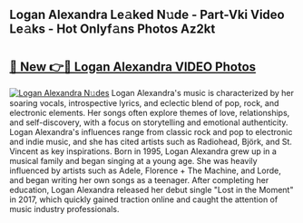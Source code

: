 ## Logan Alexandra Le𝚊ked N𝚞de - Part-Vki Video Le𝚊ks - Hot Onlyf𝚊ns Photos Az2kt

# <h2><a href="http://ab64549.deff.icu/?id=Logan+Alexandra">🔗 New 👉🔴 Logan Alexandra VIDEO Photos</a></h2>

[![Logan Alexandra N𝚞des](https://i.imgur.com/rIISA9y.gif)](http://ab64549.deff.icu/?id=Logan+Alexandra)
Logan Alexandra's music is characterized by her soaring vocals, introspective lyrics, and eclectic blend of pop, rock, and electronic elements. Her songs often explore themes of love, relationships, and self-discovery, with a focus on storytelling and emotional authenticity. Logan Alexandra's influences range from classic rock and pop to electronic and indie music, and she has cited artists such as Radiohead, Björk, and St. Vincent as key inspirations. Born in 1995, Logan Alexandra grew up in a musical family and began singing at a young age. She was heavily influenced by artists such as Adele, Florence + The Machine, and Lorde, and began writing her own songs as a teenager. After completing her education, Logan Alexandra released her debut single "Lost in the Moment" in 2017, which quickly gained traction online and caught the attention of music industry professionals.
